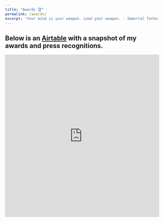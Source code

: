 ```yaml
---
title: "Awards 🏆️"
permalink: /awards/
excerpt: "Your mind is your weapon. Load your weapon. - Immortal Technique"
---
```


## Below is an <a href="https://airtable.com" title="Airtable" target="_blank" rel="noopener">Airtable</a> with a snapshot of my awards and press recognitions.

<iframe class="airtable-embed" src="https://airtable.com/embed/shr9Nn7bTXnti7OAy?backgroundColor=gray&viewControls=on" frameborder="0" onmousewheel="" width="100%" height="533" style="background: transparent; border: 1px solid #ccc;"></iframe>